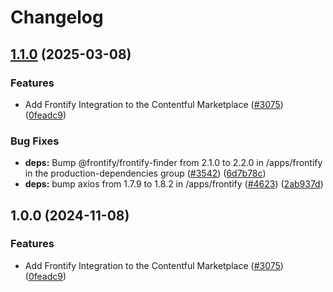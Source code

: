 # Changelog

## [1.1.0](https://github.com/peter-ellavationlabs/marketplace-partner-apps/compare/frontify-assets-v1.0.0...frontify-assets-v1.1.0) (2025-03-08)


### Features

* Add Frontify Integration to the Contentful Marketplace ([#3075](https://github.com/peter-ellavationlabs/marketplace-partner-apps/issues/3075)) ([0feadc9](https://github.com/peter-ellavationlabs/marketplace-partner-apps/commit/0feadc92ad49e56ff370a748274755c052115b96))


### Bug Fixes

* **deps:** Bump @frontify/frontify-finder from 2.1.0 to 2.2.0 in /apps/frontify in the production-dependencies group ([#3542](https://github.com/peter-ellavationlabs/marketplace-partner-apps/issues/3542)) ([6d7b78c](https://github.com/peter-ellavationlabs/marketplace-partner-apps/commit/6d7b78cd62b3b8458c15365423a0d629d11d939b))
* **deps:** bump axios from 1.7.9 to 1.8.2 in /apps/frontify ([#4623](https://github.com/peter-ellavationlabs/marketplace-partner-apps/issues/4623)) ([2ab937d](https://github.com/peter-ellavationlabs/marketplace-partner-apps/commit/2ab937d052d280a51f77ebfa2226adb25f2be82f))

## 1.0.0 (2024-11-08)


### Features

* Add Frontify Integration to the Contentful Marketplace ([#3075](https://github.com/contentful/marketplace-partner-apps/issues/3075)) ([0feadc9](https://github.com/contentful/marketplace-partner-apps/commit/0feadc92ad49e56ff370a748274755c052115b96))
